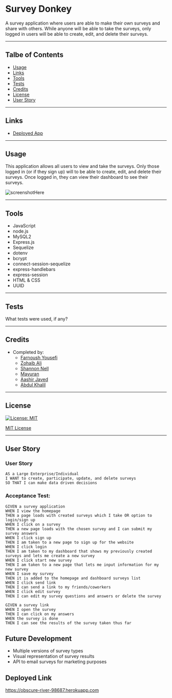 # Survey Donkey
A survey application where users are able to make their own surveys and share with others. While anyone will be able to take the surveys, only logged in users will be able to create, edit, and delete their surveys.
___

## Talbe of Contents

* [Usage](#usage)
* [Links](#links)
* [Tools](#tools)
* [Tests](#tests)
* [Credits](#credits)
* [License](#license)
* [User Story](#user-story)
___

## Links
* [Deployed App](herokulink)

___

## Usage
This application allows all users to view and take the surveys. Only those logged in (or if they sign up) will to be able to create, edit, and delete their surveys. Once logged in, they can view their dashboard to see their surveys.

![screenshotHere](/assets/images/)
___


## Tools
* JavaScript
* node.js
* MySQL2
* Express.js
* Sequelize
* dotenv
* bcrypt
* connect-session-sequelize
* express-handlebars
* express-session
* HTML & CSS
* UUID
___

## Tests
What tests were used, if any?
___

## Credits
* Completed by: 
    * [Farnoush Yousefi](https://github.com/FarnoushYousefi)
    * [Zohaib Ali](https://github.com/szali3)
    * [Shannon Nell](https://github.com/ShannonNell)
    * [Mayuran](https://github.com/mayuranswee23)
    * [Aashir Javed](https://github.com/aashir104)
    * [Abdul Khalil](https://github.com/absk786)
___

## License
[![License: MIT](https://img.shields.io/badge/License-MIT-yellow.svg)](https://opensource.org/licenses/MIT)

[MIT License](https://choosealicense.com/licenses/mit/)    
___

## User Story
### User Story
```
AS a Large Enterprise/Individual 
I WANT to create, participate, update, and delete surveys
SO THAT I can make data driven decisions 
```
### Acceptance Test: 
```
GIVEN a survey application
WHEN I view the homepage
THEN a page loads with created surveys which I take OR option to login/sign up
WHEN I click on a survey
THEN a new page loads with the chosen survey and I can submit my survey answers
WHEN I click sign up
THEN I am taken to a new page to sign up for the website
WHEN I click login
THEN I am taken to my dashboard that shows my previously created surveys and lets me create a new survey
WHEN I click start new survey
THEN I am taken to a new page that lets me input information for my new survey
WHEN I save my survey
THEN it is added to the homepage and dashboard surveys list
WHEN I click send link
THEN I can send a link to my friends/coworkers
WHEN I click edit survey
THEN I can edit my survey questions and answers or delete the survey
 
GIVEN a survey link
WHEN I open the survey
THEN I can click on my answers
WHEN the survey is done
THEN I can see the results of the survey taken thus far
```
## Future Development
- Multiple versions of survey types
- Visual representation of survey results
- API to email surveys for marketing purposes
## Deployed Link
https://obscure-river-98687.herokuapp.com
